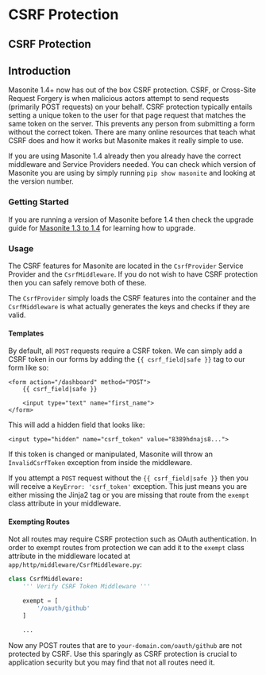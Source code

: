 # CSRF Protection

## CSRF Protection

## Introduction

Masonite 1.4+ now has out of the box CSRF protection. CSRF, or Cross-Site Request Forgery is when malicious actors attempt to send requests \(primarily POST requests\) on your behalf. CSRF protection typically entails setting a unique token to the user for that page request that matches the same token on the server. This prevents any person from submitting a form without the correct token. There are many online resources that teach what CSRF does and how it works but Masonite makes it really simple to use.

If you are using Masonite 1.4 already then you already have the correct middleware and Service Providers needed. You can check which version of Masonite you are using by simply running `pip show masonite` and looking at the version number.

### Getting Started

If you are running a version of Masonite before 1.4 then check the upgrade guide for [Masonite 1.3 to 1.4](../upgrade-guide/masonite-1.3-to-1.4.md) for learning how to upgrade.

### Usage

The CSRF features for Masonite are located in the `CsrfProvider` Service Provider and the `CsrfMiddleware`. If you do not wish to have CSRF protection then you can safely remove both of these.

The `CsrfProvider` simply loads the CSRF features into the container and the `CsrfMiddleware` is what actually generates the keys and checks if they are valid.

#### Templates

By default, all `POST` requests require a CSRF token. We can simply add a CSRF token in our forms by adding the `{{ csrf_field|safe }}` tag to our form like so:

```markup
<form action="/dashboard" method="POST">
    {{ csrf_field|safe }}

    <input type="text" name="first_name">
</form>
```

This will add a hidden field that looks like:

```markup
<input type="hidden" name="csrf_token" value="8389hdnajs8...">
```

If this token is changed or manipulated, Masonite will throw an `InvalidCsrfToken` exception from inside the middleware.

If you attempt a `POST` request without the `{{ csrf_field|safe }}` then you will receive a `KeyError: 'csrf_token'` exception. This just means you are either missing the Jinja2 tag or you are missing that route from the `exempt` class attribute in your middleware.

#### Exempting Routes

Not all routes may require CSRF protection such as OAuth authentication. In order to exempt routes from protection we can add it to the `exempt` class attribute in the middleware located at `app/http/middleware/CsrfMiddleware.py`:

```python
class CsrfMiddleware:
    ''' Verify CSRF Token Middleware '''

    exempt = [
        '/oauth/github'
    ]

    ...
```

Now any POST routes that are to `your-domain.com/oauth/github` are not protected by CSRF. Use this sparingly as CSRF protection is crucial to application security but you may find that not all routes need it.

